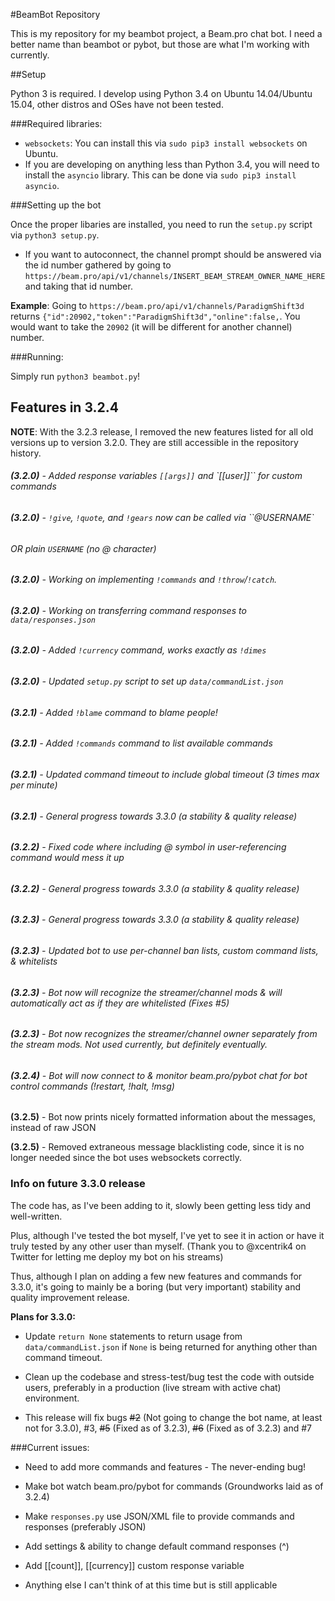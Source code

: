 #BeamBot Repository

This is my repository for my beambot project, a Beam.pro chat bot. I need a better name than beambot or pybot, but those are what I'm working with currently.

##Setup

Python 3 is required. I develop using Python 3.4 on Ubuntu 14.04/Ubuntu 15.04, other distros and OSes have not been tested.

###Required libraries:

* `websockets`: You can install this via `sudo pip3 install websockets` on Ubuntu.
* If you are developing on anything less than Python 3.4, you will need to install the `asyncio` library. This can be done via `sudo pip3 install asyncio`.

###Setting up the bot

Once the proper libaries are installed, you need to run the `setup.py` script via `python3 setup.py`.

* If you want to autoconnect, the channel prompt should be answered via the id number gathered by going to `https://beam.pro/api/v1/channels/INSERT_BEAM_STREAM_OWNER_NAME_HERE` and taking that id number.

**Example**: Going to `https://beam.pro/api/v1/channels/ParadigmShift3d` returns `{"id":20902,"token":"ParadigmShift3d","online":false,`. You would want to take the `20902` (it will be different for another channel) number.

###Running:

Simply run `python3 beambot.py`!

## Features in 3.2.4

**NOTE**: With the 3.2.3 release, I removed the new features listed for all old versions up to version 3.2.0. They are still accessible in the repository history.

###### **(3.2.0)** - Added response variables `[[args]]` and `[[user]]`` for custom commands

###### **(3.2.0)** - `!give`, `!quote`, and `!gears` now can be called via ``@USERNAME`
###### OR plain `USERNAME` (no @ character)

###### **(3.2.0)** - Working on implementing `!commands` and `!throw`/`!catch`.

###### **(3.2.0)** - Working on transferring command responses to `data/responses.json`

###### **(3.2.0)** - Added `!currency` command, works exactly as `!dimes`

###### **(3.2.0)** - Updated `setup.py` script to set up `data/commandList.json`

###### **(3.2.1)** - Added `!blame` command to blame people!

###### **(3.2.1)** - Added `!commands` command to list available commands

###### **(3.2.1)** - Updated command timeout to include global timeout (3 times max per minute)

###### **(3.2.1)** - General progress towards 3.3.0 (a stability & quality release)

###### **(3.2.2)** - Fixed code where including @ symbol in user-referencing command would mess it up

###### **(3.2.2)** - General progress towards 3.3.0 (a stability & quality release)

###### **(3.2.3)** - General progress towards 3.3.0 (a stability & quality release)

###### **(3.2.3)** - Updated bot to use per-channel ban lists, custom command lists, & whitelists

###### **(3.2.3)** - Bot now will recognize the streamer/channel mods & will automatically act as if they are whitelisted (Fixes #5)

###### **(3.2.3)** - Bot now recognizes the streamer/channel owner separately from the stream mods. Not used currently, but definitely eventually.

###### **(3.2.4)** - Bot will now connect to & monitor beam.pro/pybot chat for bot control commands (!restart, !halt, !msg)

**(3.2.5)** - Bot now prints nicely formatted information about the messages, instead of raw JSON

**(3.2.5)** - Removed extraneous message blacklisting code, since it is no longer needed since the bot uses websockets correctly.

### Info on future 3.3.0 release

The code has, as I've been adding to it, slowly been getting less tidy and well-written.

Plus, although I've tested the bot myself, I've yet to see it in action or have it truly tested by any other user than myself. (Thank you to @xcentrik4 on Twitter for letting me deploy my bot on his streams)

Thus, although I plan on adding a few new features and commands for 3.3.0, it's going to mainly be a boring (but very important) stability and quality improvement release.

**Plans for 3.3.0:**

* Update `return None` statements to return usage from `data/commandList.json` if `None` is being returned for anything other than command timeout.

* Clean up the codebase and stress-test/bug test the code with outside users, preferably in a production (live stream with active chat) environment.

* This release will fix bugs ~~#2~~ (Not going to change the bot name, at least not for 3.3.0), #3, ~~#5~~ (Fixed as of 3.2.3), ~~#6~~ (Fixed as of 3.2.3) and #7

###Current issues:

* Need to add more commands and features - The never-ending bug!

* Make bot watch beam.pro/pybot for commands (Groundworks laid as of 3.2.4)

* Make `responses.py` use JSON/XML file to provide commands and responses (preferably JSON)

* Add settings & ability to change default command responses (^)

* Add [[count]], [[currency]] custom response variable

* Anything else I can't think of at this time but is still applicable
